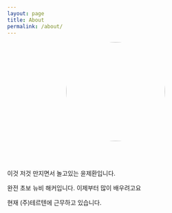 ```yaml
---
layout: page
title: About
permalink: /about/
---
```


<div align="center">
    <a href="https://github.com/cxbt" style="">
       <img alt="" width="230" height="230" src="https://avatars2.githubusercontent.com/u/24769005?s=460&amp;v=4" style="border-radius: 50%; margin:0px 0px 50px 0px">
    </a>
</div>

이것 저것 만지면서 놀고있는 윤제환입니다.

완전 초보 뉴비 해커입니다. 이제부터 많이 배우려고요

현재 (주)테르텐에 근무하고 있습니다.
